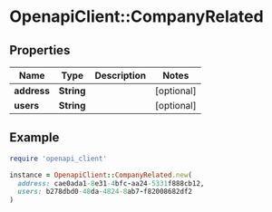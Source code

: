 # OpenapiClient::CompanyRelated

## Properties

| Name | Type | Description | Notes |
| ---- | ---- | ----------- | ----- |
| **address** | **String** |  | [optional] |
| **users** | **String** |  | [optional] |

## Example

```ruby
require 'openapi_client'

instance = OpenapiClient::CompanyRelated.new(
  address: cae0ada1-8e31-4bfc-aa24-5331f888cb12,
  users: b278dbd0-48da-4824-8ab7-f82008682df2
)
```

